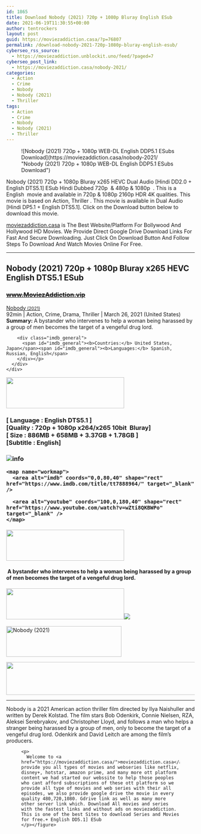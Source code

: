 ```yaml
---
id: 1865
title: Download Nobody (2021) 720p + 1080p Bluray English ESub
date: 2021-06-19T11:30:55+00:00
author: tentrockers
layout: post
guid: https://moviezaddiction.casa/?p=76807
permalink: /download-nobody-2021-720p-1080p-bluray-english-esub/
cyberseo_rss_source:
  - https://moviezaddiction.unblockit.uno/feed/?paged=7
cyberseo_post_link:
  - https://moviezaddiction.casa/nobody-2021/
categories:
  - Action
  - Crime
  - Nobody
  - Nobody (2021)
  - Thriller
tags:
  - Action
  - Crime
  - Nobody
  - Nobody (2021)
  - Thriller
---
```

<figure class="entry-thumbnail">![Nobody (2021) 720p + 1080p WEB-DL English DDP5.1 ESubs Download](https://moviezaddiction.casa/nobody-2021/ "Nobody (2021) 720p + 1080p WEB-DL English DDP5.1 ESubs Download")  
</figure> 

<span>Nobody (2021) 720p + 1080p Bluray x265 HEVC Dual Audio [Hindi DD2.0 + English DTS5.1] ESub Hindi Dubbed 720p&nbsp; & 480p & 1080p&nbsp; . This is a English&nbsp; movie and available in 720p & 1080p 2160p HDR 4K qualities. This movie is based on Action, Thriller . This movie is available in Dual Audio [Hindi DP5.1 + English DTS5.1]. Click on the Download button below to download this movie.</span>

<div class="entry clearfix">
  <p>
    <a href="https://moviezaddiction.casa">moviezaddiction.casa</a> is The Best Website/Platform For Bollywood And Hollywood HD Movies. We Provide Direct Google Drive Download Links For Fast And Secure Downloading. Just Click On Download Button And Follow Steps To Download And Watch Movies Online For Free.
  </p>
  
  <hr />
</div>

## <span>Nobody (2021) 720p + 1080p Bluray x265 HEVC English DTS5.1 ESub</span>

### <span>~~www.MoviezAddiction.vip~~ </p> 

<div class="imdb_container">
  <div>
    <div class="imdb_dark">
      <div class="imdb_right">
        <span id="movie_title"><a href="https://www.imdb.com/title/tt7888964" target="_blank" rel="noopener">Nobody<small> (2021)</small></a></span><br /> <span id="genres">92min | Action, Crime, Drama, Thriller | March 26, 2021 (United States)</span> <span id="summary"><b>Summary: </b>A bystander who intervenes to help a woman being harassed by a group of men becomes the target of a vengeful drug lord.</span></p> 
        
        <div class="imdb_general">
          <span id="imdb_general"><b>Countries:</b> United States, Japan</span><span id="imdb_general"><b>Languages:</b> Spanish, Russian, English</span>
        </div></p>
      </div>
    </div>
  </div>
</div>

<p>
  </span><img loading="lazy" class="aligncenter" src="https://moviezaddiction.casa/wp-content/uploads/2018/02/Media-Info.png?zoom=0.8099999785423279&resize=315%2C83&ssl=1" width="315" height="83" /></h3> 
  
  <h3 class="firstHeading">
    <span><span><strong>[ Language : English DTS5.1</strong>&nbsp;]</span><br /><span>[Quality : 720p + 1080p x264/x265 10bit &nbsp;Bluray]</span><br /><span>[ Size : 886MB + 658MB + 3.37GB + 1.78GB ]</span><br /><span>[Subtitle : English]<br /></span></span>
  </h3>
  
  <h3 class="firstHeading">
    <img src="https://i.imgur.com/AusysgD.png" alt="info" usemap="#workmap" /> </p> 
    
    <map name="workmap">
      <area alt="imdb" coords="0,0,80,40" shape="rect" href="https://www.imdb.com/title/tt7888964/" target="_blank" />
      
      <area alt="youtube" coords="100,0,180,40" shape="rect" href="https://www.youtube.com/watch?v=wZti8QKBWPo" target="_blank" />
    </map>
  </h3>
  
  <h4>
    <img loading="lazy" class="aligncenter" src="https://moviezaddiction.casa//wp-content/uploads/2018/02/Plot.jpeg?zoom=0.8099999785423279&resize=315%2C83&ssl=1" width="315" height="83" />
  </h4>
  
  <h4>
    <span>&nbsp;A bystander who intervenes to help a woman being harassed by a group of men becomes the target of a vengeful drug lord.</span>
  </h4>
  
  <div class="wp-block-image">
    <h4 class="aligncenter">
      <img loading="lazy" class="aligncenter" src="https://moviezaddiction.casa/wp-content/uploads/2018/02/Screenshots-Button.png?zoom=0.8099999785423279&resize=315%2C83&ssl=1" width="315" height="83" /><img src="https://1.bp.blogspot.com/-qooWMGkwP14/YM3u6oAw_sI/AAAAAAAAEOQ/eSZ7Q2THPsk2b_gR37c8zy5MU1Rl_9YEQCLcBGAsYHQ/s16000/Nobody%2B%25282021%2529%2B1080p%2BBluray%2Bx264%2BEnglish%2BDTS5.1%2BESubs%2B%255Bwww.MoviezAddiction.casa%255D_s.jpg" />
    </h4>
  </div>
  
  <p>
    <img loading="lazy" class="aligncenter" src="https://moviezaddiction.casa//wp-content/uploads/2018/02/Download-Button-1.png?zoom=0.8099999785423279&resize=300%2C80&ssl=1" alt="Nobody (2021)" width="308" height="82" />
  </p>
  
  <p>
    <img loading="lazy" class="aligncenter" src="https://moviezaddiction.casa//wp-content/uploads/2017/11/cooltext264331638999588.gif" width="675" height="88" />
  </p>
  
  <hr />
  
  <p>
    Nobody is a 2021 American action thriller film directed by Ilya Naishuller and written by Derek Kolstad. The film stars Bob Odenkirk, Connie Nielsen, RZA, Aleksei Serebryakov, and Christopher Lloyd, and follows a man who helps a stranger being harassed by a group of men, only to become the target of a vengeful drug lord. Odenkirk and David Leitch are among the film’s producers.
  </p>
  
  <div class="wp-block-image">
    <figure class="aligncenter"> <figure class="aligncenter"></figure> 
    
    <p>
      Welcome to <a href="https://moviezaddiction.casa/">moviezaddiction.casa</a>&nbsp;we provide you all types of movies and webseries like netflix, disney+, hotstar, amazon prime, and many more ott platform content we had started our webssite to help those peoples who cant afford subscriptions of these ott platform so we provide all type of movies and web series with their all episodes, we also provide google drive the movie in every quality 480,720,1080. Gdrive link as well as many more other server link which. Download All movies and series with the fastest links and without ads on moviezaddiction. This is one of the best Sites to download Series and Movies for free.+ English DD5.1] ESub
    </p></figure>
  </div>